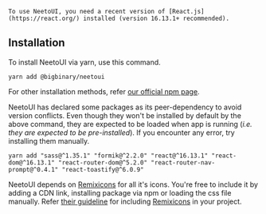 ```hint|directive
To use NeetoUI, you need a recent version of [React.js](https://react.org/) installed (version 16.13.1+ recommended).
```

## Installation

To install NeetoUI via yarn, use this command.

```code
yarn add @bigbinary/neetoui
```

For other installation methods, refer [our official npm page](https://www.npmjs.com/package/@bigbinary/neetoui).

NeetoUI has declared some packages as its peer-dependency to avoid version conflicts. Even though they won't be installed by default by the above command, they are expected to be loaded when app is running (_i.e. they are expected to be pre-installed_). If you encounter any error, try installing them manually.

```code
yarn add "sass@^1.35.1" "formik@^2.2.0" "react@^16.13.1" "react-dom@^16.13.1" "react-router-dom@^5.2.0" "react-router-nav-prompt@^0.4.1" "react-toastify@^6.0.9"
```

NeetoUI depends on [Remixicons](https://remixicon.com) for all it's icons. You're free to include it by adding a CDN link, installing package via npm or loading the css file manually. Refer [their guideline](https://github.com/Remix-Design/remixicon#usage) for including [Remixicons](https://remixicon.com) in your project.
